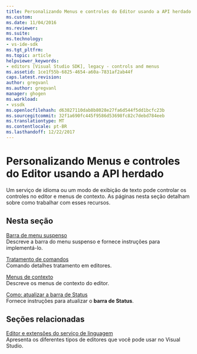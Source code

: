 ```yaml
---
title: Personalizando Menus e controles do Editor usando a API herdado | Microsoft Docs
ms.custom: 
ms.date: 11/04/2016
ms.reviewer: 
ms.suite: 
ms.technology:
- vs-ide-sdk
ms.tgt_pltfrm: 
ms.topic: article
helpviewer_keywords:
- editors [Visual Studio SDK], legacy - controls and menus
ms.assetid: 1ce1f55b-6825-4654-a60a-7831af2ab44f
caps.latest.revision: 
author: gregvanl
ms.author: gregvanl
manager: ghogen
ms.workload:
- vssdk
ms.openlocfilehash: d63827110dab8b8028e27fa6d544f5dd1bcfc23b
ms.sourcegitcommit: 32f1a690fc445f9586d53698fc82c7debd784eeb
ms.translationtype: MT
ms.contentlocale: pt-BR
ms.lasthandoff: 12/22/2017
---
```

# <a name="customizing-editor-controls-and-menus-by-using-the-legacy-api"></a>Personalizando Menus e controles do Editor usando a API herdado
Um serviço de idioma ou um modo de exibição de texto pode controlar os controles no editor e menus de contexto. As páginas nesta seção detalham sobre como trabalhar com esses recursos.  
  
## <a name="in-this-section"></a>Nesta seção  
 [Barra de menu suspenso](../extensibility/drop-down-bar.md)  
 Descreve a barra do menu suspenso e fornece instruções para implementá-lo.  
  
 [Tratamento de comandos](../extensibility/command-handling.md)  
 Comando detalhes tratamento em editores.  
  
 [Menus de contexto](../extensibility/context-menus.md)  
 Descreve os menus de contexto do editor.  
  
 [Como: atualizar a barra de Status](../extensibility/how-to-update-the-status-bar.md)  
 Fornece instruções para atualizar o **barra de Status**.  
  
## <a name="related-sections"></a>Seções relacionadas  
 [Editor e extensões do serviço de linguagem](../extensibility/editor-and-language-service-extensions.md)  
 Apresenta os diferentes tipos de editores que você pode usar no Visual Studio.